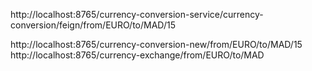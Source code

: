 http://localhost:8765/currency-conversion-service/currency-conversion/feign/from/EURO/to/MAD/15

http://localhost:8765/currency-conversion-new/from/EURO/to/MAD/15
http://localhost:8765/currency-exchange/from/EURO/to/MAD
